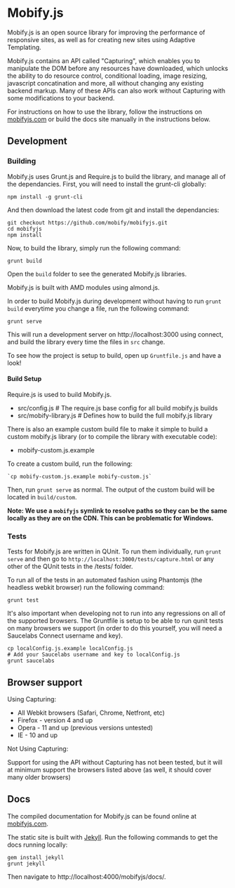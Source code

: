 # Mobify.js

Mobify.js is an open source library for improving the performance of responsive 
sites, as well as for creating new sites using Adaptive Templating. 

Mobify.js contains an API called "Capturing", which enables you to manipulate the DOM
before any resources have downloaded, which unlocks the ability to do resource
control, conditional loading, image resizing, javascript  concatination and
more, all without changing any existing backend markup. Many of these APIs
can also work without Capturing with some modifications to your backend.

For instructions on how to use the library, follow the instructions on [mobifyjs.com](https://www.mobifyjs.com/)
or build the docs site manually in the instructions below.

## Development

### Building

Mobify.js uses Grunt.js and Require.js to build the library, and manage all of the dependancies. First, you will need to install the grunt-cli globally:

    npm install -g grunt-cli

And then download the latest code from git and install the dependancies:

    git checkout https://github.com/mobify/mobifyjs.git
    cd mobifyjs
    npm install

Now, to build the library, simply run the following command:

    grunt build

Open the `build` folder to see the generated Mobify.js libraries.

Mobify.js is built with AMD modules using almond.js.

In order to build Mobify.js during development without having to run
`grunt build` everytime you change a file, run the following command:
    
    grunt serve

This will run a development server on http://localhost:3000 using connect,
and build the library every time the files in `src` change.

To see how the project is setup to build, open up `Gruntfile.js` and have a look!

#### Build Setup

Require.js is used to build Mobify.js. 

 - src/config.js # The require.js base config for all build mobify.js builds
 - src/mobify-library.js # Defines how to build the full mobify.js library

There is also an example custom build file to make it simple to build a custom
mobify.js library (or to compile the library with executable code):

 - mobify-custom.js.example

To create a custom build, run the following:

    `cp mobify-custom.js.example mobify-custom.js`

Then, run `grunt serve` as normal. The output of the custom build will be
located in `build/custom`.

**Note: We use a `mobifyjs` symlink to resolve paths so they can be the same
locally as they are on the CDN. This can be problematic for Windows.**

### Tests

Tests for Mobify.js are written in QUnit. To run them individually, run
`grunt serve` and then go to `http://localhost:3000/tests/capture.html`
or any other of the QUnit tests in the /tests/ folder.

To run all of the tests in an automated fashion using Phantomjs
(the headless webkit browser) run the following command:

    grunt test

It's also important when developing not to run into any regressions on all of the
supported browsers. The Gruntfile is setup to be able to run qunit tests
on many browsers we support (in order to do this yourself, you will need a
Saucelabs Connect username and key).

    cp localConfig.js.example localConfig.js
    # Add your Saucelabs username and key to localConfig.js
    grunt saucelabs

## Browser support

Using Capturing:

 - All Webkit browsers (Safari, Chrome, Netfront, etc)
 - Firefox - version 4 and up
 - Opera - 11 and up (previous versions untested)
 - IE - 10 and up

Not Using Capturing:

Support for using the API without Capturing has not been tested, but it will
at minimum support the browsers listed above (as well, it should cover many 
older browsers)

##  Docs

The compiled documentation for Mobify.js can be found online at [mobifyjs.com](https://www.mobifyjs.com/).

The static site is built with [Jekyll](http://jekyllrb.com/). Run the following commands to get the docs running locally:

    gem install jekyll
    grunt jekyll

Then navigate to http://localhost:4000/mobifyjs/docs/.
